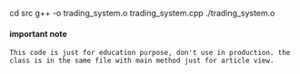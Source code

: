 cd src
g++ -o trading_system.o trading_system.cpp 
./trading_system.o


#### important note

    This code is just for education purpose, don't use in production. the class is in the same file with main method just for article view.